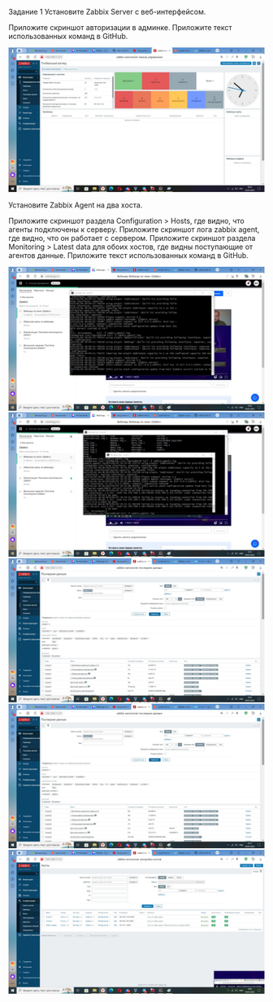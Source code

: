 Задание 1
Установите Zabbix Server с веб-интерфейсом.

Приложите скриншот авторизации в админке. Приложите текст использованных команд в GitHub.

![alt text](https://github.com/green307/Knyazev_Yuriy_9.2/blob/main/Задание2.jpg)


Установите Zabbix Agent на два хоста.

Приложите скриншот раздела Configuration > Hosts, где видно, что агенты подключены к серверу. Приложите скриншот лога zabbix agent, где видно, что он работает с сервером. Приложите скриншот раздела Monitoring > Latest data для обоих хостов, где видны поступающие от агентов данные. Приложите текст использованных команд в GitHub.

![alt text](https://github.com/green307/Knyazev_Yuriy_9.2/blob/main/Задание3-1.jpg)
![alt text](https://github.com/green307/Knyazev_Yuriy_9.2/blob/main/Задание3-2.jpg)
![alt text](https://github.com/green307/Knyazev_Yuriy_9.2/blob/main/Задание3-3.jpg)
![alt text](https://github.com/green307/Knyazev_Yuriy_9.2/blob/main/Задание3-4.jpg)
![alt text](https://github.com/green307/Knyazev_Yuriy_9.2/blob/main/Задание3.jpg)
